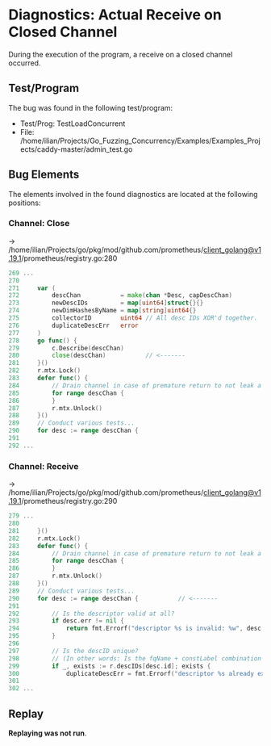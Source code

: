 # Diagnostics: Actual Receive on Closed Channel

During the execution of the program, a receive on a closed channel occurred.


## Test/Program
The bug was found in the following test/program:

- Test/Prog: TestLoadConcurrent
- File: /home/ilian/Projects/Go_Fuzzing_Concurrency/Examples/Examples_Projects/caddy-master/admin_test.go

## Bug Elements
The elements involved in the found diagnostics are located at the following positions:

###  Channel: Close
-> /home/ilian/Projects/go/pkg/mod/github.com/prometheus/client_golang@v1.19.1/prometheus/registry.go:280
```go
269 ...
270 
271 	var (
272 		descChan           = make(chan *Desc, capDescChan)
273 		newDescIDs         = map[uint64]struct{}{}
274 		newDimHashesByName = map[string]uint64{}
275 		collectorID        uint64 // All desc IDs XOR'd together.
276 		duplicateDescErr   error
277 	)
278 	go func() {
279 		c.Describe(descChan)
280 		close(descChan)           // <-------
281 	}()
282 	r.mtx.Lock()
283 	defer func() {
284 		// Drain channel in case of premature return to not leak a goroutine.
285 		for range descChan {
286 		}
287 		r.mtx.Unlock()
288 	}()
289 	// Conduct various tests...
290 	for desc := range descChan {
291 
292 ...
```


###  Channel: Receive
-> /home/ilian/Projects/go/pkg/mod/github.com/prometheus/client_golang@v1.19.1/prometheus/registry.go:290
```go
279 ...
280 
281 	}()
282 	r.mtx.Lock()
283 	defer func() {
284 		// Drain channel in case of premature return to not leak a goroutine.
285 		for range descChan {
286 		}
287 		r.mtx.Unlock()
288 	}()
289 	// Conduct various tests...
290 	for desc := range descChan {           // <-------
291 
292 		// Is the descriptor valid at all?
293 		if desc.err != nil {
294 			return fmt.Errorf("descriptor %s is invalid: %w", desc, desc.err)
295 		}
296 
297 		// Is the descID unique?
298 		// (In other words: Is the fqName + constLabel combination unique?)
299 		if _, exists := r.descIDs[desc.id]; exists {
300 			duplicateDescErr = fmt.Errorf("descriptor %s already exists with the same fully-qualified name and const label values", desc)
301 
302 ...
```


## Replay
**Replaying was not run**.

